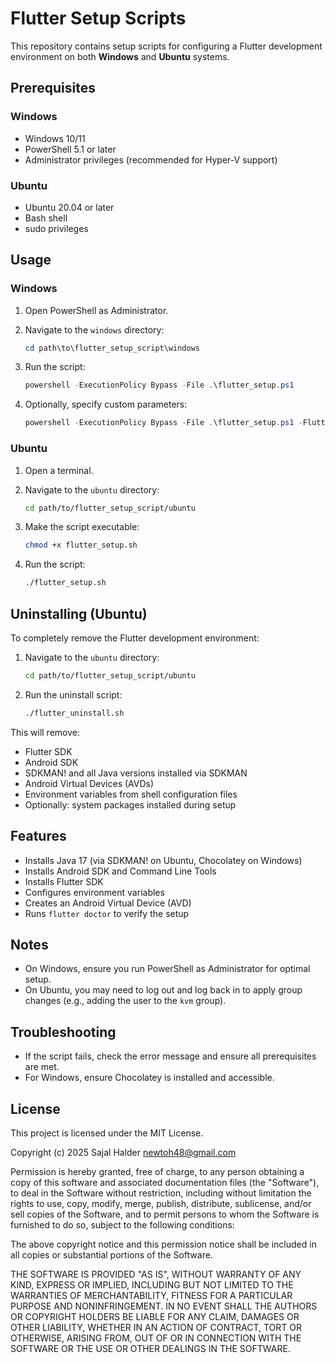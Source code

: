 # Flutter Setup Scripts

This repository contains setup scripts for configuring a Flutter development environment on both **Windows** and **Ubuntu** systems.

## Prerequisites

### Windows
- Windows 10/11
- PowerShell 5.1 or later
- Administrator privileges (recommended for Hyper-V support)

### Ubuntu
- Ubuntu 20.04 or later
- Bash shell
- sudo privileges

## Usage

### Windows

1. Open PowerShell as Administrator.
2. Navigate to the `windows` directory:

   ```powershell
   cd path\to\flutter_setup_script\windows
   ```

3. Run the script:

   ```powershell
   powershell -ExecutionPolicy Bypass -File .\flutter_setup.ps1
   ```

4. Optionally, specify custom parameters:

   ```powershell
   powershell -ExecutionPolicy Bypass -File .\flutter_setup.ps1 -FlutterVersion "3.24.3" -ToolsDir "C:\dev\tools" -JavaVersion "17"
   ```

### Ubuntu

1. Open a terminal.
2. Navigate to the `ubuntu` directory:

   ```bash
   cd path/to/flutter_setup_script/ubuntu
   ```

3. Make the script executable:

   ```bash
   chmod +x flutter_setup.sh
   ```

4. Run the script:

   ```bash
   ./flutter_setup.sh
   ```

## Uninstalling (Ubuntu)

To completely remove the Flutter development environment:

1. Navigate to the `ubuntu` directory:

   ```bash
   cd path/to/flutter_setup_script/ubuntu
   ```

2. Run the uninstall script:

   ```bash
   ./flutter_uninstall.sh
   ```

This will remove:
- Flutter SDK
- Android SDK
- SDKMAN! and all Java versions installed via SDKMAN
- Android Virtual Devices (AVDs)
- Environment variables from shell configuration files
- Optionally: system packages installed during setup

## Features

- Installs Java 17 (via SDKMAN! on Ubuntu, Chocolatey on Windows)
- Installs Android SDK and Command Line Tools
- Installs Flutter SDK
- Configures environment variables
- Creates an Android Virtual Device (AVD)
- Runs `flutter doctor` to verify the setup

## Notes

- On Windows, ensure you run PowerShell as Administrator for optimal setup.
- On Ubuntu, you may need to log out and log back in to apply group changes (e.g., adding the user to the `kvm` group).

## Troubleshooting

- If the script fails, check the error message and ensure all prerequisites are met.
- For Windows, ensure Chocolatey is installed and accessible.

## License

This project is licensed under the MIT License.

Copyright (c) 2025 Sajal Halder <newtoh48@gmail.com>

Permission is hereby granted, free of charge, to any person obtaining a copy
of this software and associated documentation files (the "Software"), to deal
in the Software without restriction, including without limitation the rights
to use, copy, modify, merge, publish, distribute, sublicense, and/or sell
copies of the Software, and to permit persons to whom the Software is
furnished to do so, subject to the following conditions:

The above copyright notice and this permission notice shall be included in all
copies or substantial portions of the Software.

THE SOFTWARE IS PROVIDED "AS IS", WITHOUT WARRANTY OF ANY KIND, EXPRESS OR
IMPLIED, INCLUDING BUT NOT LIMITED TO THE WARRANTIES OF MERCHANTABILITY,
FITNESS FOR A PARTICULAR PURPOSE AND NONINFRINGEMENT. IN NO EVENT SHALL THE
AUTHORS OR COPYRIGHT HOLDERS BE LIABLE FOR ANY CLAIM, DAMAGES OR OTHER
LIABILITY, WHETHER IN AN ACTION OF CONTRACT, TORT OR OTHERWISE, ARISING FROM,
OUT OF OR IN CONNECTION WITH THE SOFTWARE OR THE USE OR OTHER DEALINGS IN THE
SOFTWARE.
